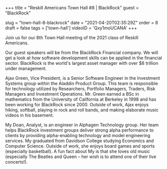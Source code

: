 +++
title = "Reskill Americans Town Hall #8 | BlackRock"
guest = "BlackRock"

slug = "town-hall-8-blackrock"
date = "2021-04-20T02:35:29Z"
order = 8
draft = false
tags = ['town-hall']
videoID = 'Qxy1moUCANA'
+++

Join us for our 8th Town Hall meeting of the 2021 class of Reskill Americans.

Our guest speakers will be from the BlackRock Financial company.  We will get a look at how software development skills can be applied in the financial sector.  BlackRock is the world's largest asset manager with over $8 trillion under management.

Ajax Green, Vice President, is a Senior Software Engineer in the Investment Systems group within the Aladdin Product Group. This team is responsible for technology utilized by Researchers, Portfolio Managers, Traders, Risk Managers and Investment Operations. Mr. Green earned a BSc in mathematics from the University of California at Berkeley in 1998 and has been working for BlackRock since 2000. Outside of work, Ajax enjoys hiking, softball, playing in rock and roll bands, and making elaborate music videos in his basement.

My Doan, Analyst, is an engineer in Alphagen Technology group. Her team helps BlackRock investment groups deliver strong alpha performance to clients by providing alpha-enabling technology and model engineering services. My graduated from Davidson College studying Economics and Computer Science.  Outside of work, she enjoys board games and sports (especially basketball). A fun fact about My is that she loves old music (especially The Beatles and Queen – her wish is to attend one of their live concerts!).
